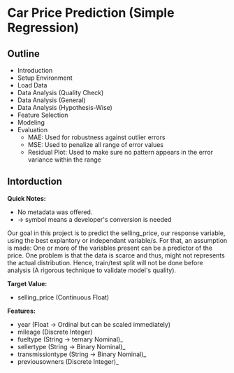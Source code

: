 # Car Price Prediction (Simple Regression)

## Outline
- Introduction
- Setup Environment
- Load Data
- Data Analysis (Quality Check)
- Data Analysis (General)
- Data Analysis (Hypothesis-Wise)
- Feature Selection
- Modeling
- Evaluation
	- MAE: Used for robustness against outlier errors
	- MSE: Used to penalize all range of error values
	- Residual Plot: Used to make sure no pattern appears in the error variance within the range


## Intorduction
**Quick Notes:** 
- No metadata was offered. 
- → symbol means a developer's conversion is needed

Our goal in this project is to predict the selling_price, our response variable, using the best explantory or independant variable/s. For that, an assumption is made: One or more of the variables present can be a predictor of the price. One problem is that the data is scarce and thus, might not represents the actual distribution. Hence, train/test split will not be done before analysis (A rigorous technique to validate model's quality).

**Target Value:**

- selling_price (Continuous Float)

**Features:**

- year (Float → Ordinal but can be scaled immediately)
- mileage (Discrete Integer)
- fueltype (String → ternary Nominal)_
- sellertype (String → Binary Nominal)_
- transmissiontype (String → Binary Nominal)_
- previousowners (Discrete Integer)_